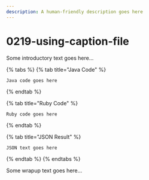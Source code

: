```yaml
---
description: A human-friendly description goes here
---
```


# 0219-using-caption-file

Some introductory text goes here...

{% tabs %}
{% tab title="Java Code" %}
```text
Java code goes here
```
{% endtab %}

{% tab title="Ruby Code" %}
```text
Ruby code goes here
```
{% endtab %}

{% tab title="JSON Result" %}
```text
JSON text goes here
```
{% endtab %}
{% endtabs %}

Some wrapup text goes here...

